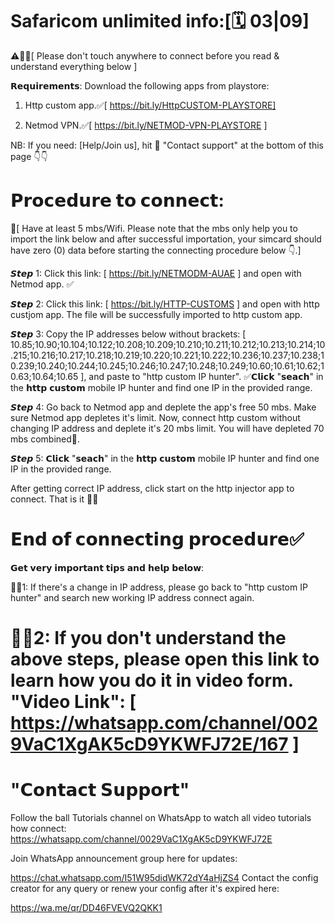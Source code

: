 Safaricom unlimited info:[🗓️ 03|09]
============================
⚠️📌📢[ Please don't touch anywhere to connect before you read & understand everything below ]

𝗥𝗲𝗾𝘂𝗶𝗿𝗲𝗺𝗲𝗻𝘁𝘀:
Download the following apps from playstore:
1. Http custom app.✅[ https://bit.ly/HttpCUSTOM-PLAYSTORE]

2. Netmod VPN.✅[ https://bit.ly/NETMOD-VPN-PLAYSTORE ]

NB: If you need: [Help/Join us], hit 🎯 "Contact support" at the bottom of this page 👇👇

𝗣𝗿𝗼𝗰𝗲𝗱𝘂𝗿𝗲 𝘁𝗼 𝗰𝗼𝗻𝗻𝗲𝗰𝘁:
=======================================
📌[ Have at least 5 mbs/Wifi. Please note that the mbs only help you to import the link below and after successful importation, your simcard should have zero (0) data before starting the connecting procedure below 👇.]

𝙎𝙩𝙚𝙥 1: Click this link: [ https://bit.ly/NETMODM-AUAE ] and open with Netmod app. ✅

𝙎𝙩𝙚𝙥 2: Click this link: [ https://bit.ly/HTTP-CUSTOMS ] and open with http custjom app. The file will be successfully imported to http custom app.

𝙎𝙩𝙚𝙥 3: Copy the IP addresses below without brackets: [ 10.85;10.90;10.104;10.122;10.208;10.209;10.210;10.211;10.212;10.213;10.214;10.215;10.216;10.217;10.218;10.219;10.220;10.221;10.222;10.236;10.237;10.238;10.239;10.240;10.244;10.245;10.246;10.247;10.248;10.249;10.60;10.61;10.62;10.63;10.64;10.65 ], and paste to "http custom IP hunter".
✅𝗖𝗹𝗶𝗰𝗸 "𝘀𝗲𝗮𝗰𝗵" in the 𝗵𝘁𝘁𝗽 𝗰𝘂𝘀𝘁𝗼𝗺 mobile IP hunter and find one IP in the provided range.

𝙎𝙩𝙚𝙥 4: Go back to Netmod app and deplete the app's free 50 mbs. Make sure Netmod app depletes it's limit. Now, connect http custom without changing IP address and deplete it's 20 mbs limit. You will have depleted 70 mbs combined📌.

𝙎𝙩𝙚𝙥 5: 𝗖𝗹𝗶𝗰𝗸 "𝘀𝗲𝗮𝗰𝗵" in the 𝗵𝘁𝘁𝗽 𝗰𝘂𝘀𝘁𝗼𝗺 mobile IP hunter and find one IP in the provided range.

After getting correct IP address, click start on the http injector app to connect. That is it 🎉🎊

𝗘𝗻𝗱 𝗼𝗳 𝗰𝗼𝗻𝗻𝗲𝗰𝘁𝗶𝗻𝗴 𝗽𝗿𝗼𝗰𝗲𝗱𝘂𝗿𝗲✅
============================

𝗚𝗲𝘁 𝘃𝗲𝗿𝘆 𝗶𝗺𝗽𝗼𝗿𝘁𝗮𝗻𝘁 𝘁𝗶𝗽𝘀 𝗮𝗻𝗱 𝗵𝗲𝗹𝗽 𝗯𝗲𝗹𝗼𝘄:

📌📢1: If there's a change in IP address, please go back to "http custom IP hunter" and search new working IP address connect again.

📌📢2: If you don't understand the above steps, please open this link to learn how you do it in video form. "Video Link": [ https://whatsapp.com/channel/0029VaC1XgAK5cD9YKWFJ72E/167 ]
=======================================
"𝗖𝗼𝗻𝘁𝗮𝗰𝘁 𝗦𝘂𝗽𝗽𝗼𝗿𝘁"
=============
Follow the ball Tutorials channel on WhatsApp to watch all video tutorials how connect:
https://whatsapp.com/channel/0029VaC1XgAK5cD9YKWFJ72E

Join WhatsApp announcement group here for updates:

https://chat.whatsapp.com/I51W95didWK72dY4aHjZS4
Contact the config creator for any query or renew your config after it's expired here: 

https://wa.me/qr/DD46FVEVQ2QKK1
<!---
kimantony/kimantony is a ✨ special ✨ repository because its `README.md` (this file) appears on your GitHub profile.
You can click the Preview link to take a look at your changes.
--->
